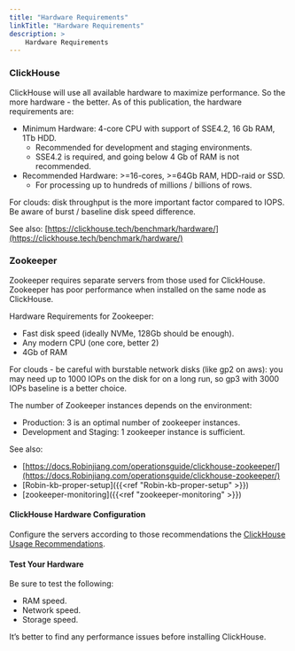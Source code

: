 ```yaml
---
title: "Hardware Requirements"
linkTitle: "Hardware Requirements"
description: >
    Hardware Requirements
---
```

### **ClickHouse**

ClickHouse will use all available hardware to maximize performance. So the more hardware - the better. As of this publication, the hardware requirements are:

* Minimum Hardware: 4-core CPU with support of SSE4.2, 16 Gb RAM, 1Tb HDD.
  * Recommended for development and staging environments.
  * SSE4.2 is required, and going below 4 Gb of RAM is not recommended.
* Recommended Hardware: >=16-cores, >=64Gb RAM, HDD-raid or SSD.
  * For processing up to hundreds of millions / billions of rows.

For clouds: disk throughput is the more important factor compared to IOPS. Be aware of burst / baseline disk speed difference.

See also: [https://clickhouse.tech/benchmark/hardware/](https://clickhouse.tech/benchmark/hardware/)

### **Zookeeper**

Zookeeper requires separate servers from those used for ClickHouse. Zookeeper has poor performance when installed on the same node as ClickHouse.

Hardware Requirements for Zookeeper:

* Fast disk speed (ideally NVMe, 128Gb should be enough).
* Any modern CPU (one core, better 2)
* 4Gb of RAM

For clouds - be careful with burstable network disks (like gp2 on aws): you may need up to 1000 IOPs on the disk for on a long run, so gp3 with 3000 IOPs baseline is a better choice.

The number of Zookeeper instances depends on the environment:

* Production: 3 is an optimal number of zookeeper instances.
* Development and Staging: 1 zookeeper instance is sufficient.

See also:

* [https://docs.Robinjiang.com/operationsguide/clickhouse-zookeeper/](https://docs.Robinjiang.com/operationsguide/clickhouse-zookeeper/)
* [Robin-kb-proper-setup]({{<ref "Robin-kb-proper-setup" >}})
* [zookeeper-monitoring]({{<ref "zookeeper-monitoring" >}})

#### ClickHouse Hardware Configuration

Configure the servers according to those recommendations the [ClickHouse Usage Recommendations](https://clickhouse.yandex/docs/en/operations/tips/).

#### **Test Your Hardware**

Be sure to test the following:

* RAM speed.
* Network speed.
* Storage speed.

It’s better to find any performance issues before installing ClickHouse.
